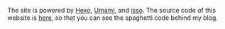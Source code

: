 The site is powered by [Hexo](https://hexo.io), [Umami](https://umami.is), and [isso](https://isso-comments.de). The source code of this website is [here](https://github.com/patrick330602/blog-source), so that you can see the spaghetti code behind my blog.